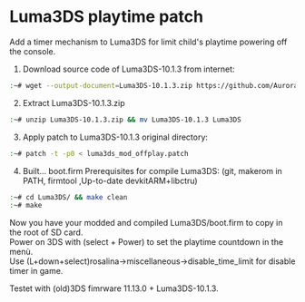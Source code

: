 # Luma3DS playtime patch
Add a timer mechanism to Luma3DS for limit child's playtime powering off the console.

1) Download source code of Luma3DS-10.1.3 from internet:
```bash
:~# wget --output-document=Luma3DS-10.1.3.zip https://github.com/AuroraWright/Luma3DS/archive/v10.1.3.zip
```

2) Extract Luma3DS-10.1.3.zip
```bash
:~# unzip Luma3DS-10.1.3.zip && mv Luma3DS-10.1.3 Luma3DS
```

3) Apply patch to Luma3DS-10.1.3 original directory:
```bash
:~# patch -t -p0 < luma3ds_mod_offplay.patch
```

4) Built... boot.firm
Prerequisites for compile Luma3DS: (git, makerom in PATH, firmtool ,Up-to-date devkitARM+libctru)
```bash
:~# cd Luma3DS/ && make clean
:~# make
```

Now you have your modded and compiled Luma3DS/boot.firm to copy in the root of SD card.  
Power on 3DS with (select + Power) to set the playtime countdown in the menù.  
Use (L+down+select)rosalina->miscellaneous->disable_time_limit for disable timer in game.

Testet with (old)3DS fimrware 11.13.0 + Luma3DS-10.1.3.
